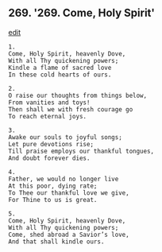 
## 269.  '269. Come, Holy Spirit'
[edit](https://docs.google.com/document/d/1nWPxIXFM7o4fu%2D7XWumF839PiatXg6d_/edit?mode=html)






    1.
    Come, Holy Spirit, heavenly Dove,
    With all Thy quickening powers;
    Kindle a flame of sacred love
    In these cold hearts of ours.

    2.
    O raise our thoughts from things below,
    From vanities and toys!
    Then shall we with fresh courage go
    To reach eternal joys.

    3.
    Awake our souls to joyful songs;
    Let pure devotions rise;
    Till praise employs our thankful tongues,
    And doubt forever dies.

    4.
    Father, we would no longer live
    At this poor, dying rate;
    To Thee our thankful love we give,
    For Thine to us is great.

    5.
    Come, Holy Spirit, heavenly Dove,
    With all Thy quickening powers;
    Come, shed abroad a Savior’s love,
    And that shall kindle ours.
